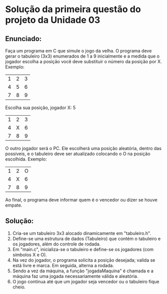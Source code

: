 # Solução da primeira questão do projeto da Unidade 03

## Enunciado:

Faça um programa em C que simule o jogo da velha. O programa deve gerar o tabuleiro (3x3)
enumerados de 1 a 9 inicialmente e a medida que o jogador escolha a posição você deve substituir o
número da posição por X. Exemplo:

|  |  |  |
| - | - | - |
| 1 | 2 | 3 |
| 4 | 5 | 6 |
| 7 | 8 | 9 |

Escolha sua posição, jogador X: 5

|  |  |  |
| - | - | - |
| 1 | 2 | 3 |
| 4 | X | 6 |
| 7 | 8 | 9 |

O outro jogador será o PC. Ele escolherá uma posição aleatória, dentro das possíveis, e o tabuleiro
deve ser atualizado colocando o O na posição escolhida. Exemplo:

|  |  |  |
| - | - | - |
| 1 | 2 | O |
| 4 | X | 6 |
| 7 | 8 | 9 |

Ao final, o programa deve informar quem é o vencedor ou dizer se houve empate.

## Solução:

1. Cria-se um tabuleiro 3x3 alocado dinamicamente em "tabuleiro.h".  
2. Define-se uma estrutura de dados (Tabuleiro) que contém o tabuleiro e os jogadores, além do controle de rodada.  
3. Em "main.c", inicializa-se o tabuleiro e define-se os jogadores (com símbolos X e O).  
4. Na vez do jogador, o programa solicita a posição desejada; valida se está livre e marca. Em seguida, alterna a rodada.  
5. Sendo a vez da máquina, a função "jogadaMaquina" é chamada e a máquina faz uma jogada necessariamente válida e aleatória.
6. O jogo continua até que um jogador seja vencedor ou o tabuleiro fique cheio.
